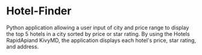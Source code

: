 # Hotel-Finder
Python application allowing a user input of city and price range to display the top 5 hotels in a city sorted by price or star rating. 
By using the Hotels RapidApiand KivyMD, the application displays each hotel's price, star rating, and address. 
